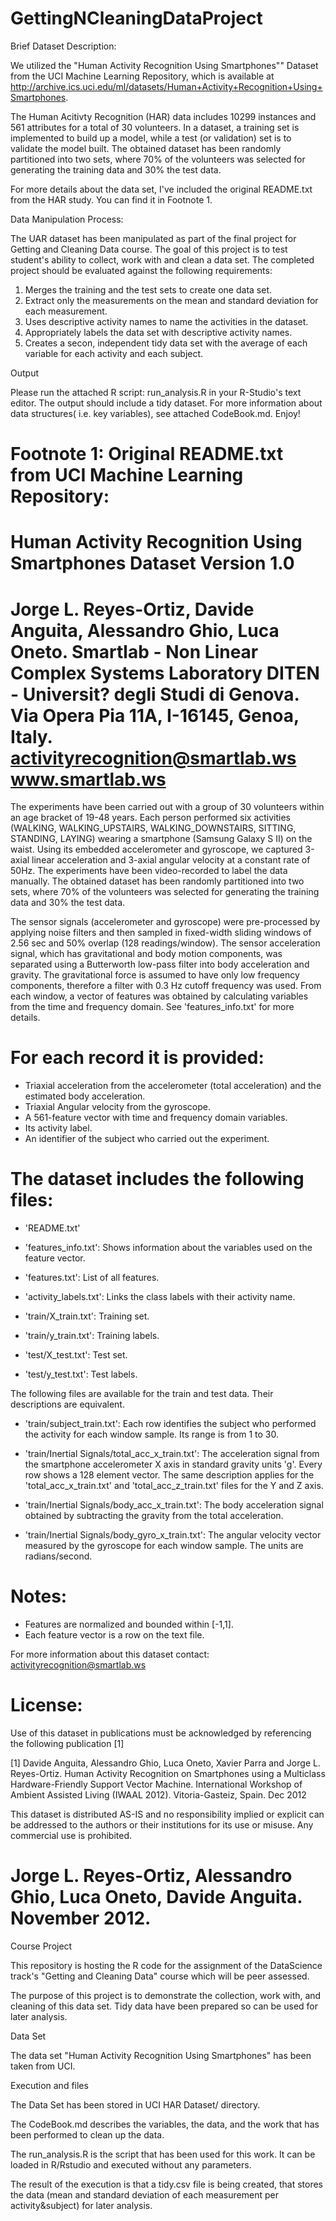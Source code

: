GettingNCleaningDataProject
===========================
Brief Dataset Description:

We utilized the "Human Activity Recognition Using Smartphones"" Dataset from the UCI Machine Learning Repository, which is available at http://archive.ics.uci.edu/ml/datasets/Human+Activity+Recognition+Using+Smartphones. 

The Human Acitivty Recognition (HAR) data includes 10299 instances and 561 attributes for a total of 30 volunteers. In a dataset, a training set is implemented to build up a model, while a test (or validation) set is to validate the model built. The obtained dataset has been randomly partitioned into two sets, where 70% of the volunteers was selected for generating the training data and 30% the test data. 

For more details about the data set, I've included the original README.txt from the HAR study. You can find it in Footnote 1. 


Data Manipulation Process:

The UAR dataset has been manipulated as part of the final project for Getting and Cleaning Data course. The goal of this project is to test student's ability to collect, work with and clean a data set. The completed project should be evaluated against the following requirements:

1) Merges the training and the test sets to create one data set.
2) Extract only the measurements on the mean and standard deviation for each measurement.
3) Uses descriptive activity names to name the activities in the dataset.
4) Appropriately labels the data set with descriptive activity names.
5) Creates a secon, independent tidy data set with the average of each variable for each activity and 
   each subject. 
   
Output

Please run the attached R script: run_analysis.R in your R-Studio's text editor. The output should include a tidy dataset. For more information about data structures( i.e. key variables), see attached CodeBook.md. Enjoy!


Footnote 1: Original README.txt from UCI Machine Learning Repository:
==================================================================
Human Activity Recognition Using Smartphones Dataset
Version 1.0
==================================================================
Jorge L. Reyes-Ortiz, Davide Anguita, Alessandro Ghio, Luca Oneto.
Smartlab - Non Linear Complex Systems Laboratory
DITEN - Universit? degli Studi di Genova.
Via Opera Pia 11A, I-16145, Genoa, Italy.
activityrecognition@smartlab.ws
www.smartlab.ws
==================================================================

The experiments have been carried out with a group of 30 volunteers within an age bracket of 19-48 years. Each person performed six activities (WALKING, WALKING_UPSTAIRS, WALKING_DOWNSTAIRS, SITTING, STANDING, LAYING) wearing a smartphone (Samsung Galaxy S II) on the waist. Using its embedded accelerometer and gyroscope, we captured 3-axial linear acceleration and 3-axial angular velocity at a constant rate of 50Hz. The experiments have been video-recorded to label the data manually. The obtained dataset has been randomly partitioned into two sets, where 70% of the volunteers was selected for generating the training data and 30% the test data. 

The sensor signals (accelerometer and gyroscope) were pre-processed by applying noise filters and then sampled in fixed-width sliding windows of 2.56 sec and 50% overlap (128 readings/window). The sensor acceleration signal, which has gravitational and body motion components, was separated using a Butterworth low-pass filter into body acceleration and gravity. The gravitational force is assumed to have only low frequency components, therefore a filter with 0.3 Hz cutoff frequency was used. From each window, a vector of features was obtained by calculating variables from the time and frequency domain. See 'features_info.txt' for more details. 

For each record it is provided:
======================================

- Triaxial acceleration from the accelerometer (total acceleration) and the estimated body acceleration.
- Triaxial Angular velocity from the gyroscope. 
- A 561-feature vector with time and frequency domain variables. 
- Its activity label. 
- An identifier of the subject who carried out the experiment.

The dataset includes the following files:
=========================================

- 'README.txt'

- 'features_info.txt': Shows information about the variables used on the feature vector.

- 'features.txt': List of all features.

- 'activity_labels.txt': Links the class labels with their activity name.

- 'train/X_train.txt': Training set.

- 'train/y_train.txt': Training labels.

- 'test/X_test.txt': Test set.

- 'test/y_test.txt': Test labels.

The following files are available for the train and test data. Their descriptions are equivalent. 

- 'train/subject_train.txt': Each row identifies the subject who performed the activity for each window sample. Its range is from 1 to 30. 

- 'train/Inertial Signals/total_acc_x_train.txt': The acceleration signal from the smartphone accelerometer X axis in standard gravity units 'g'. Every row shows a 128 element vector. The same description applies for the 'total_acc_x_train.txt' and 'total_acc_z_train.txt' files for the Y and Z axis. 

- 'train/Inertial Signals/body_acc_x_train.txt': The body acceleration signal obtained by subtracting the gravity from the total acceleration. 

- 'train/Inertial Signals/body_gyro_x_train.txt': The angular velocity vector measured by the gyroscope for each window sample. The units are radians/second. 

Notes: 
======
- Features are normalized and bounded within [-1,1].
- Each feature vector is a row on the text file.

For more information about this dataset contact: activityrecognition@smartlab.ws

License:
========
Use of this dataset in publications must be acknowledged by referencing the following publication [1] 

[1] Davide Anguita, Alessandro Ghio, Luca Oneto, Xavier Parra and Jorge L. Reyes-Ortiz. Human Activity Recognition on Smartphones using a Multiclass Hardware-Friendly Support Vector Machine. International Workshop of Ambient Assisted Living (IWAAL 2012). Vitoria-Gasteiz, Spain. Dec 2012

This dataset is distributed AS-IS and no responsibility implied or explicit can be addressed to the authors or their institutions for its use or misuse. Any commercial use is prohibited.

Jorge L. Reyes-Ortiz, Alessandro Ghio, Luca Oneto, Davide Anguita. November 2012.
=======
Course Project


This repository is hosting the R code for the assignment of the DataScience track's "Getting and Cleaning Data" course which will be peer assessed.

The purpose of this project is to demonstrate the collection, work with, and cleaning of this data set. Tidy data have been prepared so can be used for later analysis.

Data Set

The data set "Human Activity Recognition Using Smartphones" has been taken from UCI.

Execution and files

The Data Set has been stored in UCI HAR Dataset/ directory.

The CodeBook.md describes the variables, the data, and the work that has been performed to clean up the data.

The run_analysis.R is the script that has been used for this work. It can be loaded in R/Rstudio and executed without any parameters.

The result of the execution is that a tidy.csv file is being created, that stores the data (mean and standard deviation of each measurement per activity&subject) for later analysis.

